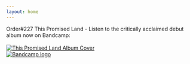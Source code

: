 ```yaml
---
layout: home
---
```


Order#227 This Promised Land - Listen to the critically acclaimed debut album now on Bandcamp:  
<br>
[![This Promised Land Album Cover]({{site.baseurl}}/img/Order227_TPL_albumfront.jpg)](https://order227.bandcamp.com/album/this-promised-land)  
[![Bandcamp logo]({{site.baseurl}}/img/bandcamp-logotype-light-128.png)](https://order227.bandcamp.com/album/this-promised-land)